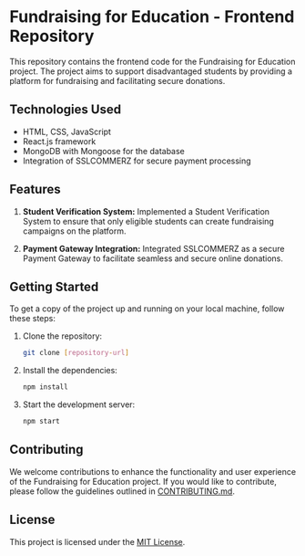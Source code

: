# Fundraising for Education - Frontend Repository

This repository contains the frontend code for the Fundraising for Education project. The project aims to support disadvantaged students by providing a platform for fundraising and facilitating secure donations.

## Technologies Used

- HTML, CSS, JavaScript
- React.js framework
- MongoDB with Mongoose for the database
- Integration of SSLCOMMERZ for secure payment processing

## Features

1. **Student Verification System:** Implemented a Student Verification System to ensure that only eligible students can create fundraising campaigns on the platform.

2. **Payment Gateway Integration:** Integrated SSLCOMMERZ as a secure Payment Gateway to facilitate seamless and secure online donations.

## Getting Started

To get a copy of the project up and running on your local machine, follow these steps:

1. Clone the repository:

   ```bash
   git clone [repository-url]
   ```


2. Install the dependencies:

   ```bash
   npm install
   ```

3. Start the development server:

   ```bash
   npm start
   ```

## Contributing

We welcome contributions to enhance the functionality and user experience of the Fundraising for Education project. If you would like to contribute, please follow the guidelines outlined in [CONTRIBUTING.md](link-to-contributing-file).

## License

This project is licensed under the [MIT License](link-to-license-file).


